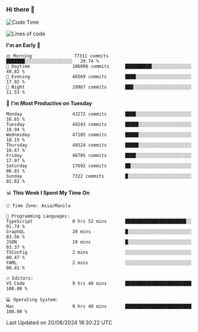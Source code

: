 ### Hi there 👋

<!--START_SECTION:waka-->
![Code Time](http://img.shields.io/badge/Code%20Time-5%2C455%20hrs%2031%20mins-blue)

![Lines of code](https://img.shields.io/badge/From%20Hello%20World%20I%27ve%20Written-117.2%20million%20lines%20of%20code-blue)

**I'm an Early 🐤** 

```text
🌞 Morning                77311 commits       ███████░░░░░░░░░░░░░░░░░░   29.74 % 
🌆 Daytime                106096 commits      ██████████░░░░░░░░░░░░░░░   40.82 % 
🌃 Evening                46569 commits       ████░░░░░░░░░░░░░░░░░░░░░   17.92 % 
🌙 Night                  29967 commits       ███░░░░░░░░░░░░░░░░░░░░░░   11.53 % 
```
📅 **I'm Most Productive on Tuesday** 

```text
Monday                   43272 commits       ████░░░░░░░░░░░░░░░░░░░░░   16.65 % 
Tuesday                  49243 commits       █████░░░░░░░░░░░░░░░░░░░░   18.94 % 
Wednesday                47185 commits       █████░░░░░░░░░░░░░░░░░░░░   18.15 % 
Thursday                 48524 commits       █████░░░░░░░░░░░░░░░░░░░░   18.67 % 
Friday                   46705 commits       ████░░░░░░░░░░░░░░░░░░░░░   17.97 % 
Saturday                 17692 commits       ██░░░░░░░░░░░░░░░░░░░░░░░   06.81 % 
Sunday                   7322 commits        █░░░░░░░░░░░░░░░░░░░░░░░░   02.82 % 
```


📊 **This Week I Spent My Time On** 

```text
🕑︎ Time Zone: Asia/Manila

💬 Programming Languages: 
TypeScript               8 hrs 52 mins       ███████████████████████░░   91.74 % 
GraphQL                  20 mins             █░░░░░░░░░░░░░░░░░░░░░░░░   03.56 % 
JSON                     19 mins             █░░░░░░░░░░░░░░░░░░░░░░░░   03.37 % 
TSConfig                 2 mins              ░░░░░░░░░░░░░░░░░░░░░░░░░   00.47 % 
YAML                     2 mins              ░░░░░░░░░░░░░░░░░░░░░░░░░   00.41 % 

🔥 Editors: 
VS Code                  9 hrs 40 mins       █████████████████████████   100.00 % 

💻 Operating System: 
Mac                      9 hrs 40 mins       █████████████████████████   100.00 % 
```


 Last Updated on 20/08/2024 18:30:22 UTC
<!--END_SECTION:waka-->


<!--
**rad182/rad182** is a ✨ _special_ ✨ repository because its `README.md` (this file) appears on your GitHub profile.

Here are some ideas to get you started:

- 🔭 I’m currently working on ...
- 🌱 I’m currently learning ...
- 👯 I’m looking to collaborate on ...
- 🤔 I’m looking for help with ...
- 💬 Ask me about ...
- 📫 How to reach me: ...
- 😄 Pronouns: ...
- ⚡ Fun fact: ...
-->
